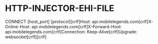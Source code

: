 # HTTP-INJECTOR-EHI-FILE
CONNECT [host_port] [protocol][crlf]Host: api.mobilelegends.com[crlf]X-Online-Host: api.mobilelegends.com[crlf]X-Forward-Host: api.mobilelegends.com[crlf]Connection: Keep-Alive[crlf]Upgrade: websocket[crlf][crlf]
